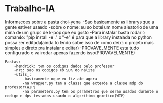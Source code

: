# Trabalho-IA

Informacoes sobre a pasta choi-yena:
    -Sao basicamente as librarys que a gente estiver usando
    -sobre o nome: eu so botei um nome aleatorio de uma mina de um grupo de k-pop que eu gosto
    -Para instalar basta rodar o comando: "pip install -e ." o "-e" é para que a library instalada no python possa ser editada(ainda to lendo sobre isso de como deixa o projeto mais simples e direto pra instalar e editar)
    -PROVAVELMENTE esta tudo configurado e vai rodar apenas fazendo isso(PROVAVELMENTE)

    Pastas:
        -hendrick: tem os codigos dados pelo professor
        -hlt: sao os codigos do SDK do halite
        -utils_:
            -basicamente oque eu fiz ate agora
            -na wrapper.py tem a classe que extende a classe mdp do professor(WIP)
            -na parameters.py tem os parametros que serao usados durante o codigo e dps testados usando o algoritimo genetico(WIP)
